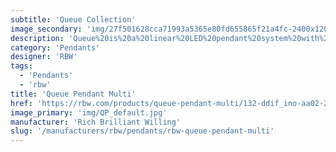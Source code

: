 ```yaml
---
subtitle: 'Queue Collection'
image_secondary: 'img/27f501628cca71993a5365e80fd655865f21a4fc-2400x1200.png'
description: 'Queue%20is%20a%20linear%20LED%20pendant%20system%20with%20limitless%20potential%2C%20designed%20for%20flexible%20installation%20and%20an%20inviting%20presence.%A0These%20modular%20bars%20of%20light%20connect%20via%20linear%20sliding%20joints%20and%20hang%20from%20stainless%20steel%20wire%20loops%2C%20allowing%20for%20custom%20compositions%20tailored%20to%20the%20needs%20of%20the%20space.%A0'
category: 'Pendants'
designer: 'RBW'
tags:
  - 'Pendants'
  - 'rbw'
title: 'Queue Pendant Multi'
href: 'https://rbw.com/products/queue-pendant-multi/132-ddif_ino-aa02-22-277_10_din'
image_primary: 'img/QP_default.jpg'
manufacturer: 'Rich Brilliant Willing'
slug: '/manufacturers/rbw/pendants/rbw-queue-pendant-multi'
---
```

